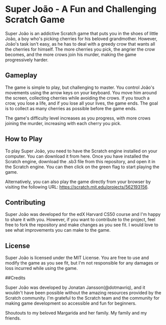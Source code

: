 # Super João - A Fun and Challenging Scratch Game

Super João is an addictive Scratch game that puts you in the shoes of little João, a boy who's picking cherries for his beloved grandmother. However, João's task isn't easy, as he has to deal with a greedy crow that wants all the cherries for himself. The more cherries you pick, the angrier the crow becomes, and the more crows join his murder, making the game progressively harder.

## Gameplay

The game is simple to play, but challenging to master. You control João's movements using the arrow keys on your keyboard. You move him around the screen, collecting cherries while avoiding the crows. If you touch a crow, you lose a life, and if you lose all your lives, the game ends. The goal is to collect as many cherries as possible before the game ends.

The game's difficulty level increases as you progress, with more crows joining the murder, increasing with each cherry you pick.

## How to Play

To play Super João, you need to have the Scratch engine installed on your computer. You can download it from here. Once you have installed the Scratch engine, download the .sb3 file from this repository, and open it in the Scratch engine. You can then click on the green flag to start playing the game.

Alternatively, you can also play the game directly from your browser by visiting the following URL: https://scratch.mit.edu/projects/562193156.

## Contributing

Super João was developed for the edX Harvard CS50 course and I'm happy to share it with you. 
However, if you want to contribute to the project, feel free to fork the repository and make changes as you see fit. 
I would love to see what improvements you can make to the game.

## License

Super João is licensed under the MIT License. You are free to use and modify the game as you see fit, but I'm not responsible for any damages or loss incurred while using the game.

##Credits

Super João was developed by Jonatan Jansson(@dotmavriq), and it wouldn't have been possible without the amazing resources provided by the Scratch community. 
I'm grateful to the Scratch team and the community for making game development so accessible and fun for beginners. 

Shoutouts to my beloved Margarida and her family. 
My family and my friends.
